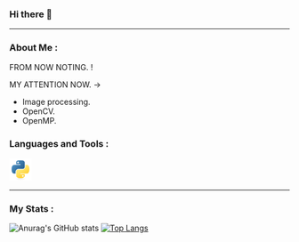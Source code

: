 ### Hi there 👋 
---
### About Me :
FROM NOW NOTING. ! <br/>

MY ATTENTION NOW. -> 
- Image processing.
- OpenCV.
- OpenMP.

### Languages and Tools :
<div>
  <img src="https://github.com/devicons/devicon/blob/master/icons/python/python-original.svg" title="python" alt="Java" width="40" height="40"/>&nbsp;
</div>

---

### My Stats :
![Anurag's GitHub stats](https://github-readme-stats.vercel.app/api?username=KirttiphoomEarth&show_icons=true&theme=tokyonight) 
[![Top Langs](https://github-readme-stats.vercel.app/api/top-langs/?username=KirttiphoomEarth&layout=compact&theme=tokyonight)](https://github.com/anuraghazra/github-readme-stats)

<!--
**KirttiphoomEarth/KirttiphoomEarth** is a ✨ _special_ ✨ repository because its `README.md` (this file) appears on your GitHub profile.

Here are some ideas to get you started:

- 🔭 I’m currently working on ...
- 🌱 I’m currently learning ...
- 👯 I’m looking to collaborate on ...
- 🤔 I’m looking for help with ...
- 💬 Ask me about ...
- 📫 How to reach me: ...
- 😄 Pronouns: ...
- ⚡ Fun fact: ...
-->
